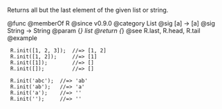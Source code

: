 Returns all but the last element of the given list or string.

@func
@memberOf R
@since v0.9.0
@category List
@sig [a] -> [a]
@sig String -> String
@param {*} list
@return {*}
@see R.last, R.head, R.tail
@example

     R.init([1, 2, 3]);  //=> [1, 2]
     R.init([1, 2]);     //=> [1]
     R.init([1]);        //=> []
     R.init([]);         //=> []

     R.init('abc');  //=> 'ab'
     R.init('ab');   //=> 'a'
     R.init('a');    //=> ''
     R.init('');     //=> ''
